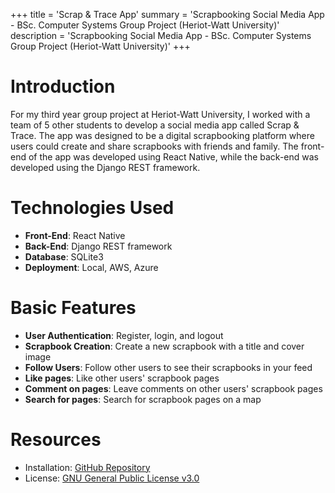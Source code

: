 +++
title = 'Scrap & Trace App'
summary = 'Scrapbooking Social Media App - BSc. Computer Systems Group Project (Heriot-Watt University)'
description = 'Scrapbooking Social Media App - BSc. Computer Systems Group Project (Heriot-Watt University)'
+++

# Introduction

For my third year group project at Heriot-Watt University, I worked with a team of 5 other students to develop a social media app called Scrap & Trace. The app was designed to be a digital scrapbooking platform where users could create and share scrapbooks with friends and family. The front-end of the app was developed using React Native, while the back-end was developed using the Django REST framework.

# Technologies Used

- **Front-End**: React Native
- **Back-End**: Django REST framework
- **Database**: SQLite3
- **Deployment**: Local, AWS, Azure

# Basic Features

- **User Authentication**: Register, login, and logout
- **Scrapbook Creation**: Create a new scrapbook with a title and cover image
- **Follow Users**: Follow other users to see their scrapbooks in your feed
- **Like pages**: Like other users' scrapbook pages
- **Comment on pages**: Leave comments on other users' scrapbook pages
- **Search for pages**: Search for scrapbook pages on a map

# Resources

- Installation: [GitHub Repository](https://github.com/scrap-and-trace/ScrapAppReact)
- License: [GNU General Public License v3.0](https://www.gnu.org/licenses/gpl-3.0.html)